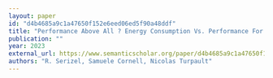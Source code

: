 ```yaml
---
layout: paper
id: "d4b4685a9c1a47650f152e6eed06ed5f90a48ddf"
title: "Performance Above All ? Energy Consumption Vs. Performance For Machine Listening, A Study On Dcase Task 4 Baseline"
publication: ""
year: 2023
external_url: https://www.semanticscholar.org/paper/d4b4685a9c1a47650f152e6eed06ed5f90a48ddf
authors: "R. Serizel, Samuele Cornell, Nicolas Turpault"
---
```

